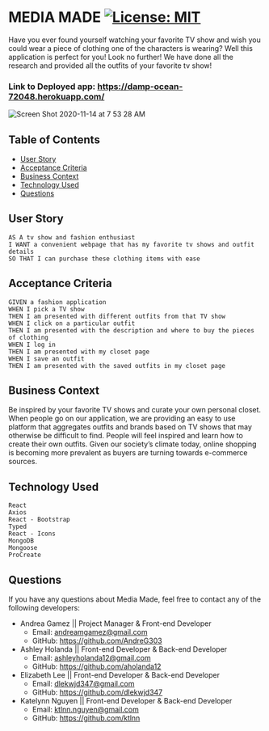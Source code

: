# MEDIA MADE [![License: MIT](https://img.shields.io/badge/License-MIT-yellow.svg)](https://opensource.org/licenses/MIT)

Have you ever found yourself watching your favorite TV show and wish you could wear a piece of clothing one of the characters is wearing? Well this application is perfect for you! Look no further! We have done all the research and provided all the outfits of your favorite tv show! 

### Link to Deployed app: https://damp-ocean-72048.herokuapp.com/

![Screen Shot 2020-11-14 at 7 53 28 AM](https://user-images.githubusercontent.com/65183415/99151240-8a07be80-264e-11eb-9961-9b1c72a72c7a.png)

## Table of Contents
- [User Story](#user-story)
- [Acceptance Criteria](#acceptance-criteria)
- [Business Context](#business-context)
- [Technology Used](#technology-used)
- [Questions](#questions)

## User Story
```
AS A tv show and fashion enthusiast 
I WANT a convenient webpage that has my favorite tv shows and outfit details
SO THAT I can purchase these clothing items with ease 
```

## Acceptance Criteria

```
GIVEN a fashion application
WHEN I pick a TV show
THEN I am presented with different outfits from that TV show
WHEN I click on a particular outfit 
THEN I am presented with the description and where to buy the pieces of clothing
WHEN I log in 
THEN I am presented with my closet page 
WHEN I save an outfit 
THEN I am presented with the saved outfits in my closet page 
```

## Business Context
Be inspired by your favorite TV shows and curate your own personal closet.
When people go on our application, we are providing an easy to use platform that aggregates outfits and brands based on TV shows that may otherwise be difficult to find. People will feel inspired and learn how to create their own outfits. Given our society’s climate today, online shopping is becoming more prevalent as buyers are turning towards e-commerce sources. 

## Technology Used
```
React
Axios
React - Bootstrap
Typed
React - Icons 
MongoDB
Mongoose
ProCreate
```

## Questions
If you have any questions about Media Made, feel free to contact any of the following developers:
- Andrea Gamez || Project Manager & Front-end Developer
    - Email: andreamgamez@gmail.com
    - GitHub: https://github.com/AndreG303
- Ashley Holanda || Front-end Developer & Back-end Developer
    - Email: ashleyholanda12@gmail.com
    - GitHub: https://github.com/aholanda12
- Elizabeth Lee || Front-end Developer & Back-end Developer
    - Email: dlekwjd347@gmail.com
    - GitHub: https://github.com/dlekwjd347
- Katelynn Nguyen || Front-end Developer & Back-end Developer
    - Email: ktlnn.nguyen@gmail.com
    - GitHub: https://github.com/ktlnn
